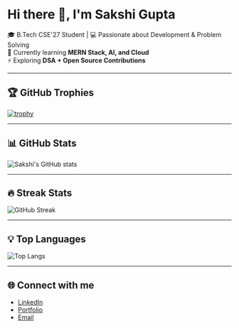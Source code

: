 # Hi there 👋, I'm Sakshi Gupta  

🎓 B.Tech CSE'27 Student | 💻 Passionate about Development & Problem Solving  
🌱 Currently learning **MERN Stack, AI, and Cloud**  
⚡ Exploring **DSA + Open Source Contributions**  

---

## 🏆 GitHub Trophies
[![trophy](https://github-profile-trophy.vercel.app/?username=Boringsakshi&theme=onedark&row=1&column=7)](https://github.com/ryo-ma/github-profile-trophy)

---

## 📊 GitHub Stats
![Sakshi's GitHub stats](https://github-readme-stats.vercel.app/api?username=Boringsakshi&show_icons=true&theme=tokyonight)

---

## 🔥 Streak Stats
![GitHub Streak](https://github-readme-streak-stats.herokuapp.com/?user=Boringsakshi&theme=tokyonight)

---

## 💡 Top Languages
![Top Langs](https://github-readme-stats.vercel.app/api/top-langs/?username=Boringsakshi&layout=compact&theme=tokyonight)

---

## 🌐 Connect with me
- [LinkedIn](https://www.linkedin.com/in/YOUR-LINKEDIN/)  
- [Portfolio](https://YOUR-PORTFOLIO.com)  
- [Email](mailto:YOUR-EMAIL@gmail.com)  
